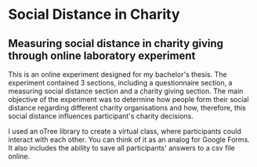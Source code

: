 # Social Distance in Charity
## Measuring social distance in charity giving through online laboratory experiment 

This is an online experiment designed for my bachelor's thesis. The experiment contained 3 sections, including a questionnaire section, a measuring social distance section and a charity giving section. The main objective of the experiment was to determine how people form their social distance regarding different charity organisations and how, therefore, this social distance influences participant's charity decisions.

I used an oTree library to create a virtual class, where participants could interact with each other. You can think of it as an analog for Google Forms. It also includes the ability to save all participants' answers to a csv file online. 
